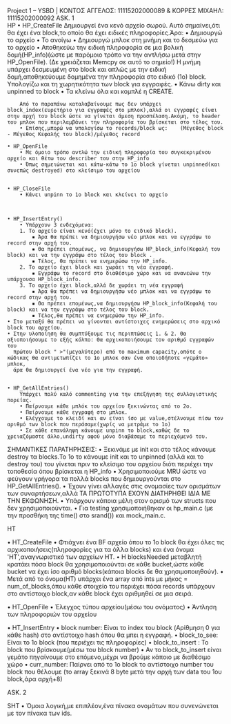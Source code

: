 Project 1 – YSBD | ΚΟΝΤΟΣ ΑΓΓΕΛΟΣ: 11115202000089 & ΚΟΡΡΕΣ ΜΙΧΑΗΛ: 11115202000092
ASK. 1  
HP
    • HP_CreateFile
        Δημιουργεί ένα κενό αρχείο σωρού.
        Αυτό σημαίνει,ότι θα έχει ένα block,το οποίο θα έχει ειδικές πληροφορίες.Άρα:
        • Δημιουργώ το αρχείο
        • Το ανοίγω
        • Δημιουργώ μπλοκ στη μνήμη και το δεσμεύω για το αρχείο
        • Αποθηκεύω την ειδική πληροφορία σε μια βολική δομή(HP_info)(ώστε με παρόμοιο τρόπο να την αντλήσω μετά στην HP_OpenFile).
            (Δε χρειάζεται Memcpy σε αυτό το σημείο!)
            Η μνήμη υπάρχει δεσμευμένη στο block και απλώς με την ειδική δομή,αποθηκεύουμε δομημένα την πληροφορία στο ειδικό (1ο) block.
            Υπολογίζω και τη χωρητικότητα των block για εγγραφές.
        • Κάνω dirty και unpinned το block
        • Τα κλείνω όλα και κομπλέ η CREATE.


        Από το παραπάνω καταλαβαίνουμε πως δεν υπάρχει block_index(ευρετήριο για εγγραφές στο μπλοκ),αλλά οι εγγραφές είναι στην αρχή του block ώστε να γίνεται άμεση προσπέλαση.Ακόμη, το header του μπλοκ που περιλαμβάνει την πληροφορία του βρίσκεται στο τέλος του.
        • Επίσης,μπορώ να υπολογίσω το records/block ως:    (Μέγεθος block  - Μέγεθος Κεφαλής του block)/μέγεθος record

    • HP_OpenFile
        • Με όμοιο τρόπο αντλώ την ειδική πληροφορία του συγκεκριμένου αρχείο και θέτω τον describer του στην HP_info
        • Όπως σημειώνεται και κάτω-κάτω το 1ο block γίνεται unpinned(και συνεπώς destroyed) στο κλείσιμο του αρχείου
 

    • HP_CloseFile
        • Κάνει unpinn το 1ο block και κλείνει το αρχείο
 


    • HP_InsertEntry()
        • Υπάρχουν 3 ενδεχόμενα:
        1. Το αρχείο είναι κενό(έχει μόνο το ειδικό block).
            ▪ Άρα θα πρέπει να δημιουργήσω νέο μπλοκ και να εγγράψω το record στην αρχή του.
            ▪ Θα πρέπει επομένως, να δημιουργήσω HP_block_info(Κεφαλή του block) και να την εγγράψω στο τέλος του block .
            ▪ Τέλος, θα πρέπει να ενημερώσω την HP_info.
        2. Το αρχείο έχει block και χωράει τη νέα εγγραφή.
            ▪ Εγγράφω το record στο διαθέσιμο χώρο και να ανανεώνω την υπάρχουσα HP_block_info.
        3. Το αρχείο έχει block,αλλά δε χωράει τη νέα εγγραφή
            ▪ Άρα θα πρέπει να δημιουργήσω νέο μπλοκ και να εγγράψω το record στην αρχή του.
            ▪ Θα πρέπει επομένως,να δημιουργήσω HP_block_info(Κεφαλή του block) και να την εγγράψω στο τέλος του block.
            ▪ Τέλος,θα πρέπει να ενημερώσω την HP_info.
    • Στο μεταξύ θα πρέπει να γίνονται αντίστοιχες ενημερώσεις στο αρχικό block του αρχείου.
    • Στην υλοποίηση θα συμπτύξουμε τις περιπτώσεις 1. & 2. Θα αξιοποιήσουμε το εξής κόλπο: Θα αρχικοποιήσουμε τον αριθμό εγγραφών του 
      πρώτου block " >"(μεγαλύτερο) από το maximum capacity,οπότε ο κώδικας θα αντιμετωπίζει το 1ο μπλοκ σαν ένα οποιοδήποτε «γεμάτο» μπλοκ,
      άρα θα δημιουργεί ένα νέο για την εγγραφή.


    • HP_GetAllEntries()
        Υπάρχει πολύ καλό commenting για την επεξήγηση της συλλογιστικής πορείας.
        • Παίρνουμε κάθε μπλόκ του αρχείου ξεκινώντας από το 2ο.
        • Παίρνουμε κάθε εγγραφή στο μπλοκ.
        • Ελέγχουμε το κλειδί και αν είναι ίσο με value,στέλνουμε πίσω τον αριθμό των block που περάσαμε(χωρίς να μετράμε το 1ο)
        • Σε κάθε επανάληψη κάνουμε unpinn το block,καθώς δε το χρειαζόμαστε άλλο,undirty αφού μόνο διαβάσαμε το περιεχόμενό του.
        


ΣΗΜΑΝΤΙΚΕΣ ΠΑΡΑΤΗΡΗΣΕΙΣ:
    • Ξεκινάμε με init και στο τέλος κάνουμε destroy τα blocks.Το 1ο το κάνουμε init και το unpinned (αλλά και το destroy του) του γίνεται πριν το κλείσιμο του αρχείου διότι περιέχει την τοποθεσία όπου βρίσκεται η HP_info
    • Χρησιμοποιούμε MRU ώστε να φεύγουν γρήγορα τα πολλά blocks που δημιουργούνται στο HP_GetAllEntries().
    • Έχουν γίνει αλλαγές στις ονομασίες των ορισμάτων των συναρτήσεων,αλλά ΤΑ ΠΡΩΤΟΤΥΠΑ ΕΧΟΥΝ ΔΙΑΤΗΡΗΘΕΙ ΙΔΙΑ ΜΕ ΤΗΝ ΕΚΦΩΝΗΣΗ.
    • Υπάρχουν κάποια μέλη στον ορισμό των structs που δεν χρησιμοποιούνται.
    • Για testing χρησιμοποιήθηκαν οι hp_main.c (με την προσθήκη της time() στο srand()) και mock_main.c.

HT

• HT_CreateFile
    • Φτιάχνει ένα BF αρχείο όπου το 1ο block θα έχει όλες τις αρχικοποιήσεις(πληροφορίες για τα άλλα blocks) και ένα όνομα 'ΗΤ',αναγνωριστικό των αρχείων HT.
    • Η blocksNeeded μεταβλητή κρατάει πόσα block θα χρησιμοποιούνται σε κάθε bucket,ώστε κάθε bucket να έχει ίσο αριθμό blocks(κάποια blocks δε θα χρησιμοποιηθούν).
    • Μετά από το όνομα(HT) υπάρχει ένα array από ints με μήκος = num_of_blocks,όπου κάθε στοιχείο του περιέχει πόσα records υπάρχουν στο αντίστοιχο block,αν κάθε block έχει αριθμηθεί σε μια σειρά.

• HT_OpenFile
    • Έλεγχος τύπου αρχείου(μέσω του ονόματος)
    • Άντληση των πληροφοριών του αρχείου

• HT_InsertEntry
    • block number: Είναι το index του block (Αρίθμηση 0 για κάθε hash) στο αντίστοιχο hash όπου θα μπει η εγγραφή.
    • block_to_see: Είναι το 1ο block (που περιέχει τις πληροφορίες)
    • block_to_insert : Το block που βρίσκουμε(μέσω του block number)
    • Αν το block_to_insert είναι γεμάτο πηγαίνουμε στο επόμενο,μέχρι να βρούμε κάποιο με διαθέσιμο χώρο
    • curr_number: Παίρνει από το 1ο block το αντίστοιχο number του block που θέλουμε (το array ξεκινά 8 byte μετά την αρχή των data του 1ου block,άρα αρχή+8)

ASK. 2

SHT
    • Όμοια λογική,με επιπλέον,ένα πίνακα ονομάτων που συνενώνεται με τον πίνακα των ids.